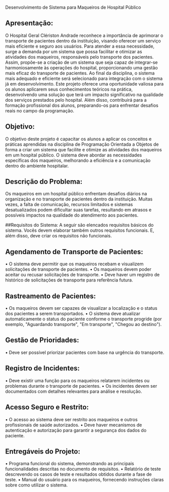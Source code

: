 Desenvolvimento de Sistema para Maqueiros
de Hospital Público

## Apresentação:
O Hospital Geral Clériston Andrade reconhece a importância de aprimorar o
transporte de pacientes dentro da instituição, visando oferecer um serviço mais
eficiente e seguro aos usuários. Para atender a essa necessidade, surge a
demanda por um sistema que possa facilitar e otimizar as atividades dos
maqueiros, responsáveis pelo transporte dos pacientes.
Assim, propõe-se a criação de um sistema que seja capaz de integrar-se
harmoniosamente às operações do hospital, proporcionando uma gestão mais
eficaz do transporte de pacientes. Ao final da disciplina, o sistema mais
adequado e eficiente será selecionado para integração com o sistema já em
desenvolvimento.
Este projeto oferece uma oportunidade valiosa para os alunos aplicarem seus
conhecimentos teóricos na prática, desenvolvendo uma solução que terá um
impacto significativo na qualidade dos serviços prestados pelo hospital. Além
disso, contribuirá para a formação profissional dos alunos, preparando-os para
enfrentar desafios reais no campo da programação.

## Objetivo:
O objetivo deste projeto é capacitar os alunos a aplicar os conceitos e práticas
aprendidas na disciplina de Programação Orientada a Objetos de forma a criar
um sistema que facilite e otimize as atividades dos maqueiros em um hospital
público. O sistema deve abordar as necessidades específicas dos maqueiros,
melhorando a eficiência e a comunicação dentro do ambiente hospitalar.

## Descrição do Problema:
Os maqueiros em um hospital público enfrentam desafios diários na organização
e no transporte de pacientes dentro da instituição. Muitas vezes, a falta de
comunicação, recursos limitados e sistemas desatualizados podem dificultar
suas tarefas, resultando em atrasos e possíveis impactos na qualidade do
atendimento aos pacientes.

##Requisitos do Sistema:
A seguir são elencados requisitos básicos do sistema. Vocês devem elaborar
também outros requisitos funcionais. E, além disso, deve criar os requisitos não
funcionais.

## Agendamento de Transporte de Pacientes:
• O sistema deve permitir que os maqueiros recebam e visualizem
solicitações de transporte de pacientes.
• Os maqueiros devem poder aceitar ou recusar solicitações de transporte.
• Deve haver um registro de histórico de solicitações de transporte para
referência futura.

## Rastreamento de Pacientes:
• Os maqueiros devem ser capazes de visualizar a localização e o status
dos pacientes a serem transportados.
• O sistema deve atualizar automaticamente o status do paciente conforme
o transporte progride (por exemplo, "Aguardando transporte", "Em
transporte", "Chegou ao destino").

## Gestão de Prioridades:
• Deve ser possível priorizar pacientes com base na urgência do transporte.

## Registro de Incidentes:
• Deve existir uma função para os maqueiros relatarem incidentes ou
problemas durante o transporte de pacientes.
• Os incidentes devem ser documentados com detalhes relevantes para
análise e resolução.

## Acesso Seguro e Restrito:
• O acesso ao sistema deve ser restrito aos maqueiros e outros
profissionais de saúde autorizados.
• Deve haver mecanismos de autenticação e autorização para garantir a
segurança dos dados do paciente.

## Entregáveis do Projeto:
• Programa funcional do sistema, demonstrando as principais
funcionalidades descritas no documento de requisitos.
• Relatório de teste descrevendo os casos de teste e resultados obtidos
durante a fase de teste.
• Manual do usuário para os maqueiros, fornecendo instruções claras sobre
como utilizar o sistema.
